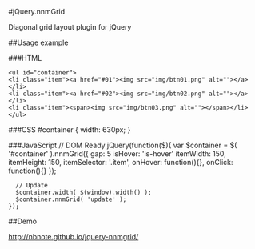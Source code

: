 #jQuery.nnmGrid

Diagonal grid layout plugin for jQuery


##Usage example


###HTML

    <ul id="container">
    <li class="item"><a href="#01"><img src="img/btn01.png" alt=""></a></li>
    <li class="item"><a href="#02"><img src="img/btn02.png" alt=""></a></li>
    <li class="item"><span><img src="img/btn03.png" alt=""></span></li>
    </ul>

###CSS
    #container {
      width: 630px;
    }

###JavaScript
    // DOM Ready
    jQuery(function($){
      var $container = $( '#container' ).nnmGrid({
        gap: 5
        isHover: 'is-hover'
        itemWidth: 150,
        itemHeight: 150,
        itemSelector: '.item',
        onHover: function(){},
        onClick: function(){}
      });
      
      // Update
      $container.width( $(window).width() );
      $container.nnmGrid( 'update' );
    });

##Demo

http://nbnote.github.io/jquery-nnmgrid/
